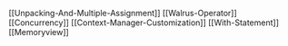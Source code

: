 [[Unpacking-And-Multiple-Assignment]]
[[Walrus-Operator]]
[[Concurrency]]
[[Context-Manager-Customization]]
[[With-Statement]]
[[Memoryview]]
